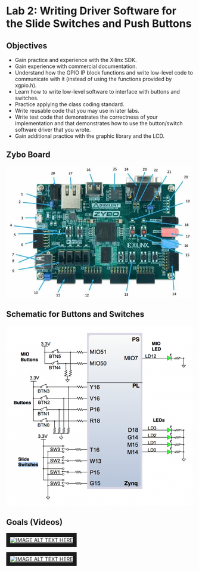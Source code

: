 # Lab 2: Writing Driver Software for the Slide Switches and Push Buttons

## Objectives
* Gain practice and experience with the Xilinx SDK.
* Gain experience with commercial documentation.
* Understand how the GPIO IP block functions and write low-level code to communicate with it (instead of using the functions provided by xgpio.h).
* Learn how to write low-level software to interface with buttons and switches.
* Practice applying the class coding standard.
* Write reusable code that you may use in later labs.
* Write test code that demonstrates the correctness of your implementation and that demonstrates how to use the button/switch software driver that you wrote.
* Gain additional practice with the graphic library and the LCD.

## Zybo Board

![Board](zyboannotated.jpg "Board")

## Schematic for Buttons and Switches

![Schematic](zyboswitchbuttonschematic.png "Schematic")

## Goals (Videos)
<a href="http://www.youtube.com/watch?feature=player_embedded&v=QYQlwwn_CJs
" target="_blank"><img src="http://img.youtube.com/vi/QYQlwwn_CJs/0.jpg" 
alt="IMAGE ALT TEXT HERE" width="480" height="360" border="10" /></a>

<a href="http://www.youtube.com/watch?feature=player_embedded&v=PaIXUnRUg-4
" target="_blank"><img src="http://img.youtube.com/vi/PaIXUnRUg-4/0.jpg" 
alt="IMAGE ALT TEXT HERE" width="480" height="360" border="10" /></a>
